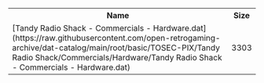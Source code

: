 <table>
<tr><th>Name</th><th>Size</th></tr>
<tr><td>
[Tandy Radio Shack - Commercials - Hardware.dat](https://raw.githubusercontent.com/open-retrogaming-archive/dat-catalog/main/root/basic/TOSEC-PIX/Tandy Radio Shack/Commercials/Hardware/Tandy Radio Shack - Commercials - Hardware.dat)
</td><td>3303</td></tr>
</table>
